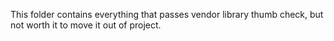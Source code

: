This folder contains everything that passes vendor library thumb check, but not worth it to move it out of project.
